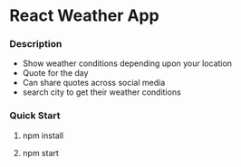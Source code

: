 # React Weather App

### Description

- Show weather conditions depending upon your location
- Quote for the day
- Can share quotes across social media
- search city to get their weather conditions

### Quick Start

1. npm install

2. npm start
